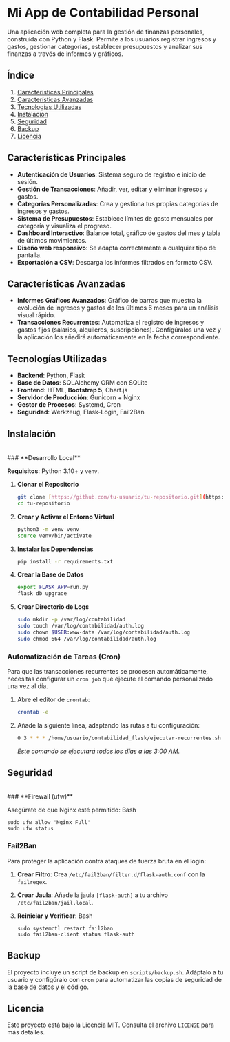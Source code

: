 # **Mi App de Contabilidad Personal**

Una aplicación web completa para la gestión de finanzas personales, construida con Python y Flask. Permite a los usuarios registrar ingresos y gastos, gestionar categorías, establecer presupuestos y analizar sus finanzas a través de informes y gráficos.

## **Índice**

1.  [Características Principales](#características-principales)
2.  [Características Avanzadas](#características-avanzadas)
3.  [Tecnologías Utilizadas](#tecnologías-utilizadas)
4.  [Instalación](#instalación)
5.  [Seguridad](#seguridad)
6.  [Backup](#backup)
7.  [Licencia](#licencia)

## **Características Principales**

* **Autenticación de Usuarios**: Sistema seguro de registro e inicio de sesión.
* **Gestión de Transacciones**: Añadir, ver, editar y eliminar ingresos y gastos.
* **Categorías Personalizadas**: Crea y gestiona tus propias categorías de ingresos y gastos.
* **Sistema de Presupuestos**: Establece límites de gasto mensuales por categoría y visualiza el progreso.
* **Dashboard Interactivo**: Balance total, gráfico de gastos del mes y tabla de últimos movimientos.
* **Diseño web responsivo**: Se adapta correctamente a cualquier tipo de pantalla.
* **Exportación a CSV**: Descarga los informes filtrados en formato CSV.

## **Características Avanzadas**

* **Informes Gráficos Avanzados**: Gráfico de barras que muestra la evolución de ingresos y gastos de los últimos 6 meses para un análisis visual rápido.
* **Transacciones Recurrentes**: Automatiza el registro de ingresos y gastos fijos (salarios, alquileres, suscripciones). Configúralos una vez y la aplicación los añadirá automáticamente en la fecha correspondiente.

## **Tecnologías Utilizadas**

* **Backend**: Python, Flask
* **Base de Datos**: SQLAlchemy ORM con SQLite
* **Frontend**: HTML, **Bootstrap 5**, Chart.js
* **Servidor de Producción**: Gunicorn + Nginx
* **Gestor de Procesos**: Systemd, Cron
* **Seguridad**: Werkzeug, Flask-Login, Fail2Ban

## **Instalación**

<br>
### **Desarrollo Local**

**Requisitos**: Python 3.10+ y `venv`.

1.  **Clonar el Repositorio**
    ```bash
    git clone [https://github.com/tu-usuario/tu-repositorio.git](https://github.com/tu-usuario/tu-repositorio.git)
    cd tu-repositorio
    ```
2.  **Crear y Activar el Entorno Virtual**
    ```bash
    python3 -m venv venv
    source venv/bin/activate
    ```
3.  **Instalar las Dependencias**
    ```bash
    pip install -r requirements.txt
    ```
4.  **Crear la Base de Datos**
    ```bash
    export FLASK_APP=run.py
    flask db upgrade
    ```
5.  **Crear Directorio de Logs**
    ```bash
    sudo mkdir -p /var/log/contabilidad
    sudo touch /var/log/contabilidad/auth.log
    sudo chown $USER:www-data /var/log/contabilidad/auth.log
    sudo chmod 664 /var/log/contabilidad/auth.log
    ```

### **Automatización de Tareas (Cron)**

Para que las transacciones recurrentes se procesen automáticamente, necesitas configurar un `cron job` que ejecute el comando personalizado una vez al día.

1.  Abre el editor de `crontab`:
    ```bash
    crontab -e
    ```
2.  Añade la siguiente línea, adaptando las rutas a tu configuración:
    ```bash
    0 3 * * * /home/usuario/contabilidad_flask/ejecutar-recurrentes.sh
    ```
    *Este comando se ejecutará todos los días a las 3:00 AM.*

## **Seguridad**


<br>
### **Firewall (ufw)**


Asegúrate de que Nginx esté permitido:
Bash

```
sudo ufw allow 'Nginx Full'
sudo ufw status
```


### **Fail2Ban**


Para proteger la aplicación contra ataques de fuerza bruta en el login:

1. **Crear Filtro**: Crea `/etc/fail2ban/filter.d/flask-auth.conf` con la `failregex`.
2. **Crear Jaula**: Añade la jaula `[flask-auth]` a tu archivo `/etc/fail2ban/jail.local`.
3. **Reiniciar y Verificar**:
    Bash

    ```
    sudo systemctl restart fail2ban
    sudo fail2ban-client status flask-auth

    ```


## **Backup**


El proyecto incluye un script de backup en `scripts/backup.sh`. Adáptalo a tu usuario y configúralo con `cron` para automatizar las copias de seguridad de la base de datos y el código.

## **Licencia**


Este proyecto está bajo la Licencia MIT. Consulta el archivo `LICENSE` para más detalles.
